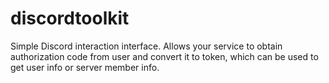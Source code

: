 # discordtoolkit

Simple Discord interaction interface. Allows your service to obtain authorization code from user and convert it to token, which can be used to get user info or server member info.

